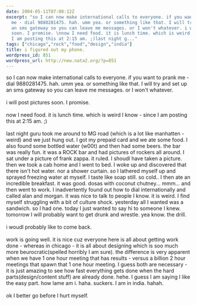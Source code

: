 ```yaml
---
date: 2004-05-11T07:08:12Z
excerpt: "so I can now make international calls to everyone. if you want to prank
  me - dial 9880281475. hah. umm yea. or something like that. I will try and set up
  an sms gateway so you can leave me messages. or I won't whatever. i will post pictures
  soon. I promise. \nnow I need food. it is lunch time. which is weird I know - since
  I am posting this at 2:15 am. ;)last night g..."
tags: ["chicago","rock","food","design","india"]
title: i figured out my phone.
wordpress_id: 851
wordpress_url: http://new.nata2.org/?p=851
---
```


so I can now make international calls to everyone. if you want to prank me - dial 9880281475. hah. umm yea. or something like that. I will try and set up an sms gateway so you can leave me messages. or I won't whatever. <br/><br/>i will post pictures soon. I promise. 
<br/><br/>now I need food. it is lunch time. which is weird I know - since I am posting this at 2:15 am. ;)<Br><br/>last night guru took me around to MG road (which is a lot like manhatten - weird) and we just hung out. I got my prepaid card and we ate some food. I also found some bottled water (w00t) and then had some beers. the bar was really fun. it was a ROCK bar and had pictures of rockers all around. I sat under a picture of frank zappa. it ruled. I shoudl have taken a picture. then we took a cab home and I went to bed. I woke up and discovered that there isn't hot water. nor a shower curtain. so I lathered myself up and sprayed freezing water at myself. I taste like soap still. so cold.. I then ate an incredible breakfast. it was good. dosas with coconut chutney... mmm... and then went to work. I inadvertently found out  how to dial internationally and called alan and morgan. it was nice to talk to people I know. it is weird. I find myself struggling with a bit of culture shock. yesterday all I wanted was a sandwich. so I had one. today I just wanted to say hi to someone I knew. tomorrow I will probably want to get drunk and wrestle. yea know. the drill. <Br><br/>i woudl probably like to come back. <Br><br/>work is going well. it is nice cuz everyone here is all about getting work done - whereas in chicago - it is all about designing which is soo much more beurocratic(spelled horribly I am sure). the difference is very apparent when we have 1 one hour meeting that has results - versus a billion 2 hour meetings that spawn that 1 one hour meeting. I guess both are necessary - it is just amazing to see how fast everything gets done when the hard parts(design/content stuff) are already done. hehe. I guess I am saying I like the easy part. how lame am i. haha. suckers. I am in india. hahah. <Br><br/>ok I better go before I hurt myself.  
